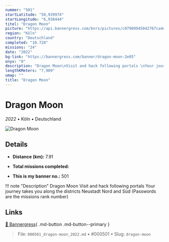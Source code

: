 ```yaml
---
nummer: "501"
startLatitude: "50,939974"
startLongitude: "6,938444"
titel: "Dragon Moon"
picture: "https://api.bannergress.com/bnrs/pictures/c07969945042767ca4d5907a3ff5a851"
region: "Köln"
country: "Deutschland"
completed: "10.728"
missions: "24"
date: "2022"
bg-link: "https://bannergress.com/banner/dragon-moon-2e05"
onyx: "0"
description: "Dragon Moon\nVisit and hack following portals \nYour journey takes you along the districts Neustadt Nord and Süd\n(Passwords are the missions rank number)"
lengthKMeters: "7,909"
umap: ""
title: "Dragon Moon"
---
```

# Dragon Moon

*2022* • Köln • Deutschland

![Dragon Moon](https://api.bannergress.com/bnrs/pictures/c07969945042767ca4d5907a3ff5a851)

## Details
- **Distance (km):** 7.91

- **Total missions completed:** 
- **This is my banner no.:** 501


!!! note "Description"
    Dragon Moon
Visit and hack following portals 
Your journey takes you along the districts Neustadt Nord and Süd
(Passwords are the missions rank number)



## Links
[🔗 Bannergress](https://bannergress.com/banner/dragon-moon-2e05){ .md-button .md-button--primary }



> File: `000501_dragon-moon_2022.md` • #000501 • Slug: `dragon-moon`
